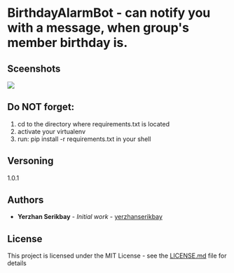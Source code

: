 # BirthdayAlarmBot - can notify you with a message, when group's member birthday is.

## Sceenshots
![](demo/demo.gif)

## Do NOT forget:
1. cd to the directory where requirements.txt is located
2. activate your virtualenv
3. run:  pip install -r requirements.txt in your shell

## Versoning

1.0.1

## Authors

* **Yerzhan Serikbay** - *Initial work* - [yerzhanserikbay](https://github.com/yerzhanserikbay)

## License

This project is licensed under the MIT License - see the [LICENSE.md](LICENSE.md) file for details

